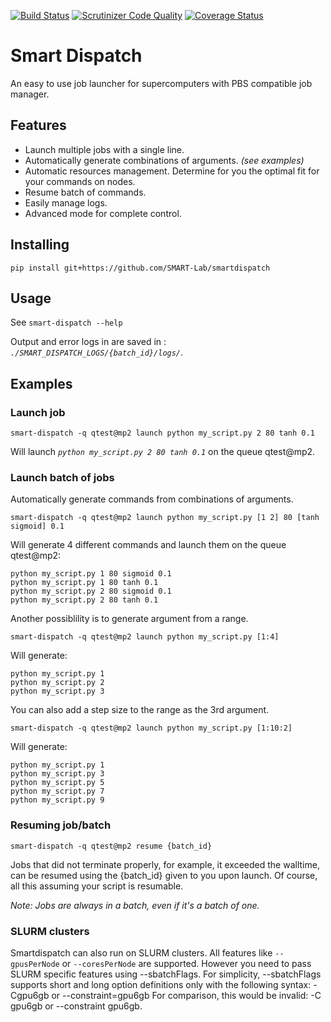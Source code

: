 [![Build Status](https://travis-ci.org/SMART-Lab/smartdispatch.png)](https://travis-ci.org/SMART-Lab/smartdispatch)
[![Scrutinizer Code Quality](https://scrutinizer-ci.com/g/SMART-Lab/smartdispatch/badges/quality-score.png?b=master)](https://scrutinizer-ci.com/g/SMART-Lab/smartdispatch/?branch=master)
[![Coverage Status](https://coveralls.io/repos/SMART-Lab/smartdispatch/badge.png)](https://coveralls.io/r/SMART-Lab/smartdispatch)
# Smart Dispatch
An easy to use job launcher for supercomputers with PBS compatible job manager.


## Features
- Launch multiple jobs with a single line.
- Automatically generate combinations of arguments. *(see examples)*
- Automatic resources management. Determine for you the optimal fit for your commands on nodes.
- Resume batch of commands.
- Easily manage logs.
- Advanced mode for complete control.


## Installing
`pip install git+https://github.com/SMART-Lab/smartdispatch`


## Usage
See `smart-dispatch --help`

Output and error logs in are saved in : *`./SMART_DISPATCH_LOGS/{batch_id}/logs/`*.


## Examples
### Launch job
`smart-dispatch -q qtest@mp2 launch python my_script.py 2 80 tanh 0.1`

Will launch *`python my_script.py 2 80 tanh 0.1`* on the queue qtest@mp2.

### Launch batch of jobs
Automatically generate commands from combinations of arguments.

`smart-dispatch -q qtest@mp2 launch python my_script.py [1 2] 80 [tanh sigmoid] 0.1`

Will generate 4 different commands and launch them on the queue qtest@mp2:
```
python my_script.py 1 80 sigmoid 0.1
python my_script.py 1 80 tanh 0.1
python my_script.py 2 80 sigmoid 0.1
python my_script.py 2 80 tanh 0.1
```

Another possiblility is to generate argument from a range.

`smart-dispatch -q qtest@mp2 launch python my_script.py [1:4]`

Will generate:
```
python my_script.py 1
python my_script.py 2
python my_script.py 3
```

You can also add a step size to the range as the 3rd argument.

`smart-dispatch -q qtest@mp2 launch python my_script.py [1:10:2]`

Will generate:
```
python my_script.py 1
python my_script.py 3
python my_script.py 5
python my_script.py 7
python my_script.py 9

```

### Resuming job/batch
`smart-dispatch -q qtest@mp2 resume {batch_id}`

Jobs that did not terminate properly, for example, it exceeded the walltime, can be resumed using the {batch_id} given to you upon launch. Of course, all this assuming your script is resumable.

*Note: Jobs are always in a batch, even if it's a batch of one.*

### SLURM clusters

Smartdispatch can also run on SLURM clusters.
All features like `--gpusPerNode` or `--coresPerNode` are supported.
However you need to pass SLURM specific features using --sbatchFlags. For simplicity, --sbatchFlags supports short and long option definitions only with the following syntax:
-Cgpu6gb or --constraint=gpu6gb
For comparison, this would be invalid:
-C gpu6gb or --constraint gpu6gb.
